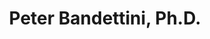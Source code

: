 ---
title: "Peter Bandettini, Ph.D." 
presenter_id: peter_bandettini
layout: member_all_publications
---